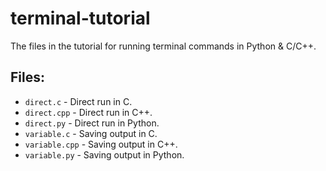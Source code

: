 # terminal-tutorial
The files in the tutorial for running terminal commands in Python & C/C++.
## Files:
- `direct.c` - Direct run in C.
- `direct.cpp` - Direct run in C++.
- `direct.py` - Direct run in Python.
- `variable.c` - Saving output in C.
- `variable.cpp` - Saving output in C++.
- `variable.py` - Saving output in Python.
